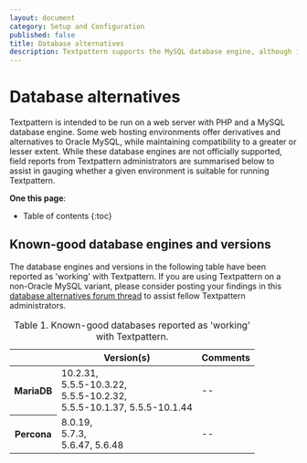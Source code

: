 ```yaml
---
layout: document
category: Setup and Configuration
published: false
title: Database alternatives
description: Textpattern supports the MySQL database engine, although it is reported to run on engines from other vendors. This article summarises various field reports from Textpattern administrators on databases and their versions.
---
```


# Database alternatives

Textpattern is intended to be run on a web server with PHP and a MySQL database engine. Some web hosting environments offer derivatives and alternatives to Oracle MySQL, while maintaining compatibility to a greater or lesser extent. While these database engines are not officially supported, field reports from Textpattern administrators are summarised below to assist in gauging whether a given environment is suitable for running Textpattern.

**One this page**:

* Table of contents
{:toc}

## Known-good database engines and versions

The database engines and versions in the following table have been reported as 'working' with Textpattern. If you are using Textpattern on a non-Oracle MySQL variant, please consider posting your findings in this [database alternatives forum thread](https://forum.textpattern.com/viewtopic.php?id=50752) to assist fellow Textpattern administrators.

<div class="tabular-data" itemscope itemtype="https://schema.org/Table"><table>
<caption>Table 1. Known-good databases reported as 'working' with Textpattern.</caption>
<thead><tr>
<th scope="col"></th>
<th scope="col">Version(s)</th>
<th scope="col">Comments</th>
</tr></thead>
<tbody>
<tr>
<th scope="row">MariaDB</th>
<td>10.2.31,<br>5.5.5-10.3.22,<br>5.5.5-10.2.32,<br>5.5.5-10.1.37, 5.5.5-10.1.44</td>
<td>--</td>
</tr>
<tr>
<th scope="row">Percona</th>
<td>8.0.19,<br>5.7.3,<br>5.6.47, 5.6.48</td>
<td>--</td>
</tr>
</tbody>
</table></div>
